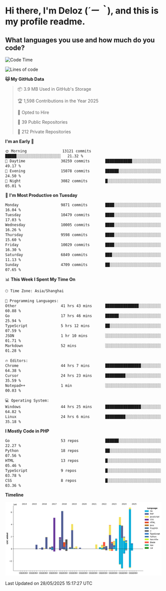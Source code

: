 # **Hi there, I'm Deloz (*´ー｀*), and this is my profile readme.**

## **What languages you use and how much do you code?**

<!--START_SECTION:waka-->
![Code Time](http://img.shields.io/badge/Code%20Time-6%2C499%20hrs%2046%20mins-blue)

![Lines of code](https://img.shields.io/badge/From%20Hello%20World%20I%27ve%20Written-55.5%20million%20lines%20of%20code-blue)

**🐱 My GitHub Data** 

> 📦 3.9 MB Used in GitHub's Storage 
 > 
> 🏆 1,598 Contributions in the Year 2025
 > 
> 💼 Opted to Hire
 > 
> 📜 39 Public Repositories 
 > 
> 🔑 212 Private Repositories 
 > 
**I'm an Early 🐤** 

```text
🌞 Morning                13121 commits       █████░░░░░░░░░░░░░░░░░░░░   21.32 % 
🌆 Daytime                30259 commits       ████████████░░░░░░░░░░░░░   49.17 % 
🌃 Evening                15078 commits       ██████░░░░░░░░░░░░░░░░░░░   24.50 % 
🌙 Night                  3082 commits        █░░░░░░░░░░░░░░░░░░░░░░░░   05.01 % 
```
📅 **I'm Most Productive on Tuesday** 

```text
Monday                   9871 commits        ████░░░░░░░░░░░░░░░░░░░░░   16.04 % 
Tuesday                  10479 commits       ████░░░░░░░░░░░░░░░░░░░░░   17.03 % 
Wednesday                10005 commits       ████░░░░░░░░░░░░░░░░░░░░░   16.26 % 
Thursday                 9598 commits        ████░░░░░░░░░░░░░░░░░░░░░   15.60 % 
Friday                   10029 commits       ████░░░░░░░░░░░░░░░░░░░░░   16.30 % 
Saturday                 6849 commits        ███░░░░░░░░░░░░░░░░░░░░░░   11.13 % 
Sunday                   4709 commits        ██░░░░░░░░░░░░░░░░░░░░░░░   07.65 % 
```


📊 **This Week I Spent My Time On** 

```text
🕑︎ Time Zone: Asia/Shanghai

💬 Programming Languages: 
Other                    41 hrs 43 mins      ███████████████░░░░░░░░░░   60.88 % 
Go                       17 hrs 46 mins      ██████░░░░░░░░░░░░░░░░░░░   25.94 % 
TypeScript               5 hrs 12 mins       ██░░░░░░░░░░░░░░░░░░░░░░░   07.59 % 
JSON                     1 hr 10 mins        ░░░░░░░░░░░░░░░░░░░░░░░░░   01.71 % 
Markdown                 52 mins             ░░░░░░░░░░░░░░░░░░░░░░░░░   01.28 % 

🔥 Editors: 
Chrome                   44 hrs 7 mins       ████████████████░░░░░░░░░   64.38 % 
Cursor                   24 hrs 23 mins      █████████░░░░░░░░░░░░░░░░   35.59 % 
Notepad++                1 min               ░░░░░░░░░░░░░░░░░░░░░░░░░   00.03 % 

💻 Operating System: 
Windows                  44 hrs 25 mins      ████████████████░░░░░░░░░   64.82 % 
Linux                    24 hrs 6 mins       █████████░░░░░░░░░░░░░░░░   35.18 % 
```

**I Mostly Code in PHP** 

```text
Go                       53 repos            ██████░░░░░░░░░░░░░░░░░░░   22.27 % 
Python                   18 repos            ██░░░░░░░░░░░░░░░░░░░░░░░   07.56 % 
HTML                     13 repos            █░░░░░░░░░░░░░░░░░░░░░░░░   05.46 % 
TypeScript               9 repos             █░░░░░░░░░░░░░░░░░░░░░░░░   03.78 % 
CSS                      8 repos             █░░░░░░░░░░░░░░░░░░░░░░░░   03.36 % 
```



**Timeline**

![Lines of Code chart](https://raw.githubusercontent.com/deloz/deloz/main/assets/bar_graph.png)


 Last Updated on 28/05/2025 15:17:27 UTC
<!--END_SECTION:waka-->
